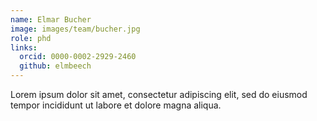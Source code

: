 ```yaml
---
name: Elmar Bucher
image: images/team/bucher.jpg
role: phd
links:
  orcid: 0000-0002-2929-2460 
  github: elmbeech
---
```


Lorem ipsum dolor sit amet, consectetur adipiscing elit, sed do eiusmod tempor incididunt ut labore et dolore magna aliqua.
